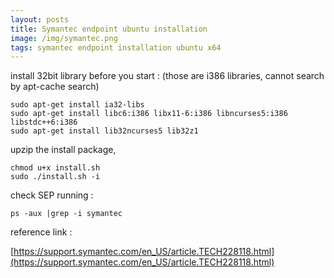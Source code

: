 ```yaml
---
layout: posts
title: Symantec endpoint ubuntu installation
image: /img/symantec.png
tags: symantec endpoint installation ubuntu x64
---
```


install 32bit library before you start : (those are i386 libraries, cannot search by apt-cache search)

```
sudo apt-get install ia32-libs
sudo apt-get install libc6:i386 libx11-6:i386 libncurses5:i386 libstdc++6:i386
sudo apt-get install lib32ncurses5 lib32z1
```

upzip the install package,

```
chmod u+x install.sh
sudo ./install.sh -i
```

check SEP running :

```
ps -aux |grep -i symantec
```

reference link :

[https://support.symantec.com/en_US/article.TECH228118.html](https://support.symantec.com/en_US/article.TECH228118.html)
